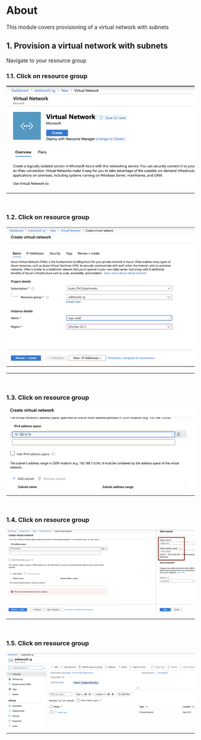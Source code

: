 

# About

This module covers provisioning of a virtual network with subnets


## 1.  Provision a virtual network with subnets

Navigate to your resource group<br>

### 1.1. Click on resource group
![Createvnet](images/01-vnet-01.png)
<br>
<hr>
<br>

### 1.2. Click on resource group
![Createvnet2](images/01-vnet-02.png)
<br>
<hr>
<br>

### 1.3. Click on resource group
![Createvnet3](images/01-vnet-03.png)
<br>
<hr>
<br>

### 1.4. Click on resource group
![Createvnet4](images/01-vnet-04.png)
<br>
<hr>
<br>

### 1.5. Click on resource group
![Createvnet5](images/01-vnet-05.png)
<br>
<hr>
<br>
